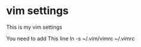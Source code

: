vim settings
============
This is my vim settings

You need to add This line
        ln -s ~/.vim/vimrc ~/.vimrc
